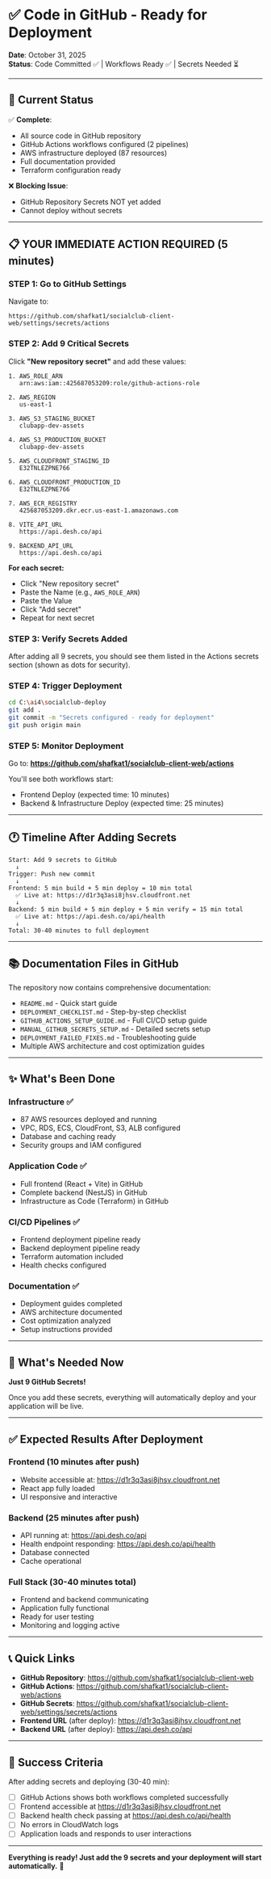 # ✅ Code in GitHub - Ready for Deployment

**Date**: October 31, 2025  
**Status**: Code Committed ✅ | Workflows Ready ✅ | Secrets Needed ⏳

---

## 🎯 Current Status

✅ **Complete**:
- All source code in GitHub repository
- GitHub Actions workflows configured (2 pipelines)
- AWS infrastructure deployed (87 resources)
- Full documentation provided
- Terraform configuration ready

❌ **Blocking Issue**:
- GitHub Repository Secrets NOT yet added
- Cannot deploy without secrets

---

## 📋 YOUR IMMEDIATE ACTION REQUIRED (5 minutes)

### STEP 1: Go to GitHub Settings

Navigate to:
```
https://github.com/shafkat1/socialclub-client-web/settings/secrets/actions
```

### STEP 2: Add 9 Critical Secrets

Click **"New repository secret"** and add these values:

```
1. AWS_ROLE_ARN
   arn:aws:iam::425687053209:role/github-actions-role

2. AWS_REGION
   us-east-1

3. AWS_S3_STAGING_BUCKET
   clubapp-dev-assets

4. AWS_S3_PRODUCTION_BUCKET
   clubapp-dev-assets

5. AWS_CLOUDFRONT_STAGING_ID
   E32TNLEZPNE766

6. AWS_CLOUDFRONT_PRODUCTION_ID
   E32TNLEZPNE766

7. AWS_ECR_REGISTRY
   425687053209.dkr.ecr.us-east-1.amazonaws.com

8. VITE_API_URL
   https://api.desh.co/api

9. BACKEND_API_URL
   https://api.desh.co/api
```

**For each secret:**
- Click "New repository secret"
- Paste the Name (e.g., `AWS_ROLE_ARN`)
- Paste the Value
- Click "Add secret"
- Repeat for next secret

### STEP 3: Verify Secrets Added

After adding all 9 secrets, you should see them listed in the Actions secrets section (shown as dots for security).

### STEP 4: Trigger Deployment

```bash
cd C:\ai4\socialclub-deploy
git add .
git commit -m "Secrets configured - ready for deployment"
git push origin main
```

### STEP 5: Monitor Deployment

Go to: **https://github.com/shafkat1/socialclub-client-web/actions**

You'll see both workflows start:
- Frontend Deploy (expected time: 10 minutes)
- Backend & Infrastructure Deploy (expected time: 25 minutes)

---

## 🕐 Timeline After Adding Secrets

```
Start: Add 9 secrets to GitHub
  ↓
Trigger: Push new commit
  ↓
Frontend: 5 min build + 5 min deploy = 10 min total
  ✅ Live at: https://d1r3q3asi8jhsv.cloudfront.net
  ↓
Backend: 5 min build + 5 min deploy + 5 min verify = 15 min total
  ✅ Live at: https://api.desh.co/api/health
  ↓
Total: 30-40 minutes to full deployment
```

---

## 📚 Documentation Files in GitHub

The repository now contains comprehensive documentation:

- `README.md` - Quick start guide
- `DEPLOYMENT_CHECKLIST.md` - Step-by-step checklist
- `GITHUB_ACTIONS_SETUP_GUIDE.md` - Full CI/CD setup guide
- `MANUAL_GITHUB_SECRETS_SETUP.md` - Detailed secrets setup
- `DEPLOYMENT_FAILED_FIXES.md` - Troubleshooting guide
- Multiple AWS architecture and cost optimization guides

---

## ✨ What's Been Done

### Infrastructure ✅
- 87 AWS resources deployed and running
- VPC, RDS, ECS, CloudFront, S3, ALB configured
- Database and caching ready
- Security groups and IAM configured

### Application Code ✅
- Full frontend (React + Vite) in GitHub
- Complete backend (NestJS) in GitHub
- Infrastructure as Code (Terraform) in GitHub

### CI/CD Pipelines ✅
- Frontend deployment pipeline ready
- Backend deployment pipeline ready
- Terraform automation included
- Health checks configured

### Documentation ✅
- Deployment guides completed
- AWS architecture documented
- Cost optimization analyzed
- Setup instructions provided

---

## 🚀 What's Needed Now

**Just 9 GitHub Secrets!**

Once you add these secrets, everything will automatically deploy and your application will be live.

---

## ✅ Expected Results After Deployment

### Frontend (10 minutes after push)
- Website accessible at: https://d1r3q3asi8jhsv.cloudfront.net
- React app fully loaded
- UI responsive and interactive

### Backend (25 minutes after push)
- API running at: https://api.desh.co/api
- Health endpoint responding: https://api.desh.co/api/health
- Database connected
- Cache operational

### Full Stack (30-40 minutes total)
- Frontend and backend communicating
- Application fully functional
- Ready for user testing
- Monitoring and logging active

---

## 📞 Quick Links

- **GitHub Repository**: https://github.com/shafkat1/socialclub-client-web
- **GitHub Actions**: https://github.com/shafkat1/socialclub-client-web/actions
- **GitHub Secrets**: https://github.com/shafkat1/socialclub-client-web/settings/secrets/actions
- **Frontend URL** (after deploy): https://d1r3q3asi8jhsv.cloudfront.net
- **Backend URL** (after deploy): https://api.desh.co/api

---

## 🎯 Success Criteria

After adding secrets and deploying (30-40 min):

- [ ] GitHub Actions shows both workflows completed successfully
- [ ] Frontend accessible at https://d1r3q3asi8jhsv.cloudfront.net
- [ ] Backend health check passing at https://api.desh.co/api/health
- [ ] No errors in CloudWatch logs
- [ ] Application loads and responds to user interactions

---

**Everything is ready! Just add the 9 secrets and your deployment will start automatically.** 🎉
